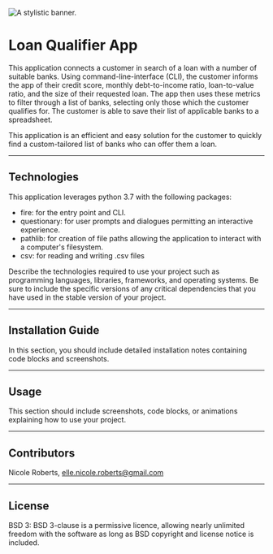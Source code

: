 ![A stylistic banner.](images/banner.jpg)
# Loan Qualifier App

This application connects a customer in search of a loan with a number of suitable banks. Using command-line-interface (CLI), the customer informs the app of their credit score, monthly debt-to-income ratio, loan-to-value ratio, and the size of their requested loan. The app then uses these metrics to filter through a list of banks, selecting only those which the customer qualifies for. The customer is able to save their list of applicable banks to a spreadsheet.

This application is an efficient and easy solution for the customer to quickly find a custom-tailored list of banks who can offer them a loan.

---

## Technologies

This application leverages python 3.7 with the following packages:

* fire: for the entry point and CLI.
* questionary: for user prompts and dialogues permitting an interactive experience.
* pathlib: for creation of file paths allowing the application to interact with a computer's filesystem.
* csv: for reading and writing .csv files


Describe the technologies required to use your project such as programming languages, libraries, frameworks, and operating systems. Be sure to include the specific versions of any critical dependencies that you have used in the stable version of your project.

---

## Installation Guide

In this section, you should include detailed installation notes containing code blocks and screenshots.

---

## Usage

This section should include screenshots, code blocks, or animations explaining how to use your project.

---

## Contributors

Nicole Roberts,
elle.nicole.roberts@gmail.com

---

## License

BSD 3: BSD 3-clause is a permissive licence, allowing nearly unlimited freedom with the software as long as BSD copyright and license notice is included.
